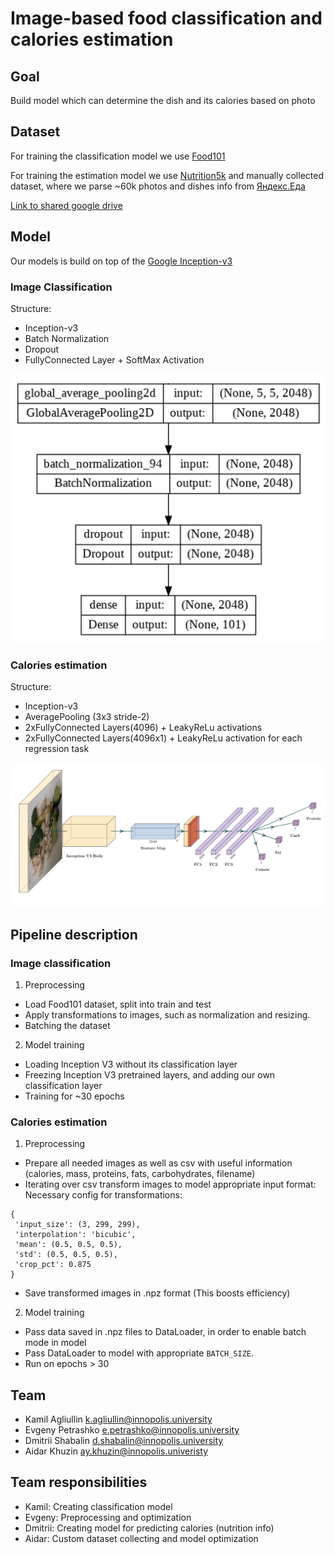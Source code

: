 # Image-based food classification and calories estimation
 
 ## Goal
 Build model which can determine the dish and its calories based on photo
 
 ## Dataset
 For training the classification model we use [Food101](https://paperswithcode.com/dataset/food-101)
 
 For training the estimation model we use [Nutrition5k](https://github.com/google-research-datasets/Nutrition5k) and manually collected dataset, where we parse ~60k photos and dishes info from [Яндекс.Еда](https://eda.yandex.ru/)

[Link to shared google drive](https://drive.google.com/drive/folders/16KqOlY0Hnnk4xDJMn3H_NG7aR-TYcE03?usp=share_link)

## Model
Our models is build on top of the [Google Inception-v3](https://paperswithcode.com/method/inception-v3)

### Image Classification
Structure:
- Inception-v3
- Batch Normalization
- Dropout
- FullyConnected Layer + SoftMax Activation

![Clf Model](model_classification.png)
### Calories estimation
Structure:
- Inception-v3
- AveragePooling (3x3 stride-2)
- 2xFullyConnected Layers(4096) + LeakyReLu activations
- 2xFullyConnected Layers(4096x1) +  LeakyReLu activation for each regression task

![Model](model.png)
 
 ## Pipeline description
 ### Image classification
 
 1. Preprocessing
 - Load Food101 dataset, split into train and test
 - Apply transformations to images, such as normalization and resizing.
 - Batching the dataset
 2. Model training
 - Loading Inception V3 without its classification layer
 - Freezing Inception V3 pretrained layers, and adding our own classification layer
 - Training for ~30 epochs
 
 ### Calories estimation
 
 1. Preprocessing
 - Prepare all needed images as well as csv with useful information (calories, mass, proteins, fats, carbohydrates, filename)
 - Iterating over csv transform images to model appropriate input format:
 Necessary config for transformations: 
 ```
 {
  'input_size': (3, 299, 299),
  'interpolation': 'bicubic',
  'mean': (0.5, 0.5, 0.5),
  'std': (0.5, 0.5, 0.5),
  'crop_pct': 0.875
 }
 ```
 - Save transformed images in .npz format (This boosts efficiency)
2. Model training
- Pass data saved in .npz files to DataLoader, in order to enable batch mode in model
- Pass DataLoader to model with appropriate ```BATCH_SIZE```.
- Run on epochs > 30
 
 
 
 ## Team
 - Kamil Agliullin k.agliullin@innopolis.university
 - Evgeny Petrashko e.petrashko@innopolis.university
 - Dmitrii Shabalin d.shabalin@innopolis.university
 - Aidar Khuzin ay.khuzin@innopolis.univeristy
 
 ## Team responsibilities
 - Kamil: Creating classification model
 - Evgeny: Preprocessing and optimization
 - Dmitrii: Creating model for predicting calories (nutrition info)
 - Aidar: Custom dataset collecting and model optimization
